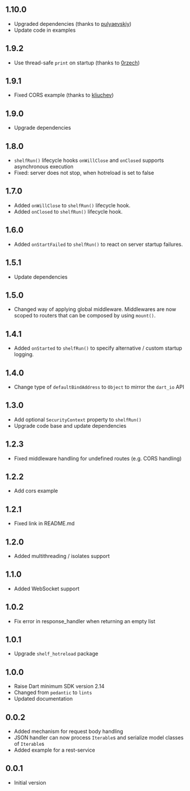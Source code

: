 ## 1.10.0

- Upgraded dependencies (thanks to [pulyaevskiy](https://github.com/pulyaevskiy))
- Update code in examples

## 1.9.2

- Use thread-safe `print` on startup (thanks to [0rzech](https://github.com/0rzech))

## 1.9.1

- Fixed CORS example (thanks to [kliuchev](https://github.com/kliuchev))

## 1.9.0

- Upgrade dependencies

## 1.8.0

- `shelfRun()` lifecycle hooks `onWillClose` and `onClosed` supports asynchronous execution
- Fixed: server does not stop, when hotreload is set to false

## 1.7.0

- Added `onWillClose` to `shelfRun()` lifecycle hook.
- Added `onClosed` to `shelfRun()` lifecycle hook.

## 1.6.0

- Added `onStartFailed` to `shelfRun()` to react on server startup failures.

## 1.5.1

- Update dependencies

## 1.5.0

- Changed way of applying global middleware. Middlewares are now scoped to routers that can be composed by using `mount()`.

## 1.4.1

- Added `onStarted` to `shelfRun()` to specify alternative / custom startup logging.

## 1.4.0

- Change type of `defaultBindAddress` to `Object` to mirror the `dart_io` API

## 1.3.0

- Add optional `SecurityContext` property to `shelfRun()`
- Upgrade code base and update dependencies

## 1.2.3

- Fixed middleware handling for undefined routes (e.g. CORS handling)

## 1.2.2

- Add cors example

## 1.2.1

- Fixed link in README.md

## 1.2.0

- Added multithreading / isolates support

## 1.1.0

- Added WebSocket support

## 1.0.2

- Fix error in response_handler when returning an empty list

## 1.0.1

- Upgrade `shelf_hotreload` package

## 1.0.0

- Raise Dart minimum SDK version 2.14
- Changed from `pedantic` to `lints`
- Updated documentation

## 0.0.2

- Added mechanism for request body handling
- JSON handler can now process `Iterable`s and serialize model classes of `Iterable`s
- Added example for a rest-service

## 0.0.1

- Initial version
